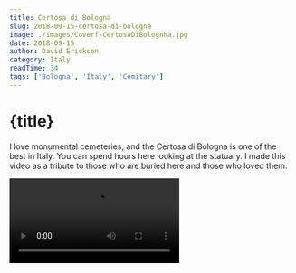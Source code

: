 ```yaml
---
title: Certosa di Bologna
slug: 2018-09-15-certosa-di-bologna
image: ./images/Coverf-CertosaDiBolognha.jpg
date: 2018-09-15
author: David Erickson
category: Italy
readTime: 34
tags: ['Bologna', 'Italy', 'Cemitary']
---
```


<script>
  import Cover from '$lib/Cover.svelte';
  import Video from '$lib/Video.svelte';
</script>

# {title}

<Cover  backgroundImgUrl="/static/postimages/{slug}/cover.jpg" />

<p class="has-drop-cap">
  I love monumental cemeteries, and the Certosa di Bologna is one of the best in Italy. You can spend hours here looking at the statuary. I made this video as a tribute to those who are buried here and those who loved them.
</p>

<Video src="https://youtube.com/embed/ho6sQezWCKA" title="Certosa di Bologna"/>
